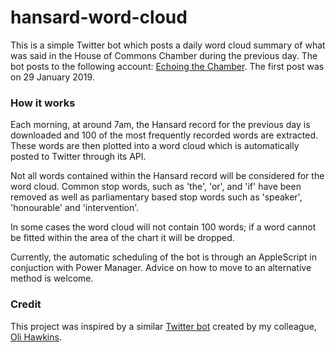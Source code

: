 # hansard-word-cloud
This is a simple Twitter bot which posts a daily word cloud summary of what was said in the House of Commons Chamber during the previous day. The bot posts to the following account: [Echoing the Chamber](https://twitter.com/EchoingChamber). The first post was on 29 January 2019.

### How it works
Each morning, at around 7am, the Hansard record for the previous day is downloaded and 100 of the most frequently recorded words are extracted. These words are then plotted into a word cloud which is automatically posted to Twitter through its API.

Not all words contained within the Hansard record will be considered for the word cloud. Common stop words, such as 'the', 'or', and 'if' have been removed as well as parliamentary based stop words such as 'speaker', 'honourable' and 'intervention'.

In some cases the word cloud will not contain 100 words; if a word cannot be fitted within the area of the chart it will be dropped.

Currently, the automatic scheduling of the bot is through an AppleScript in conjuction with Power Manager. Advice on how to move to an alternative method is welcome.  

### Credit
This project was inspired by a similar [Twitter bot](https://twitter.com/wmbubble) created by my colleague, [Oli Hawkins](https://github.com/olihawkins).
